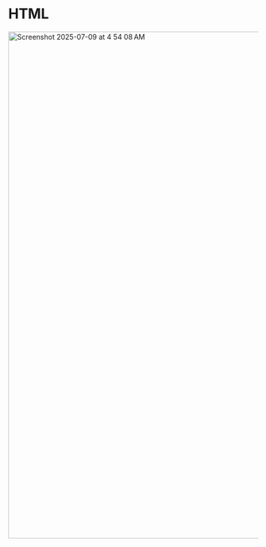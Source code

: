 # HTML

<img width="1020" alt="Screenshot 2025-07-09 at 4 54 08 AM" src="https://github.com/user-attachments/assets/f4a07db2-c822-4759-8b7b-0a07de7383e1" />
